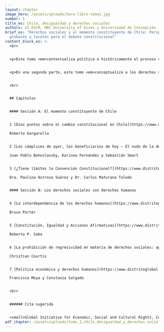 ```yaml
---
layout: chapter
image_hero: /assets/uploads/hero-libro-tomo1.jpg
number: 1
title_es: Chile, desigualdad y derechos sociales
authors: GI-ESCR, HRC University of Essex y Universidad de Concepción
brief_es: "Derechos sociales y el momento constituyente de Chile: Perspectivas
  globales y locales para el debate constitucional"
content_block_es: >-
  <br>


  <p>Este tomo <em>contextualiza política e históricamente el proceso constituyente en Chile</em>, enmarcando el estado de los derechos sociales tanto dentro de América Latina como del Chile post-dictadura, para luego identificar los eventuales límites del trabajo de la Convención Constituyente.</p>


  <p>En una segunda parte, este tomo <em>conceptualiza a los derechos sociales dentro de un espectro más amplio de los derechos humanos</em>, enfatizando la indivisibilidad e interdependencia que existe entre todos ellos (y por consiguiente desmitificando su comprensión como derechos de segunda generación) y la necesidad de adoptar medidas afirmativas en algunos casos para lograr la igualdad sustantiva. Además, esta sección resalta algunas particularidades de los derechos sociales como la posibilidad de implementación progresiva de aquellas partes de los derechos que no corresponden al contenido mínimo (de ejecución inmediata), la prohibición de regresividad en los sucesivas reformas que se orienten a garantizar derechos sociales y el rol fundamental que juega la política fiscal en la protección de estos derechos en el contexto constitucional.</p>


  <br>


  ## Capítulos


  #### Sección A: El momento constituyente de Chile


  1 [Diez puntos sobre el cambio constitucional en Chile](https://www.distritoglobal.org/assets/uploads/gargarella_diez_puntos_sobre_el_cambio_constitucional.pdf).

  Roberto Gargarella


  2 [Los cómplices de ayer, los beneficiarios de hoy – El nudo de la desigualdad impuesta por la dictadura](https://www.distritoglobal.org/assets/uploads/bohoslavsky_los_complices_de_ayer.pdf).

  Juan Pablo Bohoslavsky, Karinna Fernández y Sebastián Smart


  3 [¿Tiene límites la Convención Constitucional?](https://www.distritoglobal.org/assets/uploads/astroza_tiene_limites_la_convencion_constitucional.pdf)

  Dra. Paulina Astroza Suárez y Dr. Carlos Maturana Toledo


  #### Sección B: Los derechos sociales son derechos humanos


  4 [La interdependencia de los derechos humanos](https://www.distritoglobal.org/assets/uploads/porter_la_interdependencia_de_los_derechos_humanos.pdf).

  Bruce Porter


  5 [Constitución, Igualdad y Acciones Afirmativas](https://www.distritoglobal.org/assets/uploads/saba_constitucion_igualdad_y_acciones_afirmativas.pdf).

  Roberto P. Saba


  6 [La prohibición de regresividad en materia de derechos sociales: apuntes introductorios](https://www.distritoglobal.org/assets/uploads/courtis_la_prohibicion_de_regresividad_en_materia_de_derechos_sociales.pdf).

  Christian Courtis


  7 [Política económica y derechos humanos](https://www.distritoglobal.org/assets/uploads/moya_politica_economica_y_derechos_humanos.pdf).

  Francisca Moya y Constanza Salgado


  <br>


  ###### Cita sugerida


  <small>Global Initiative for Economic, Social and Cultural Rights, Centro de Derechos Humanos de la Universidad de Essex y Universidad de Concepción (2021) Derechos sociales y el momento constituyente de Chile: Perspectivas globales y locales para el debate constitucional. Tomo I: Chile, desigualdad y derechos sociales. Santiago, Chile: Global Initiative for Economic, Social and Cultural Rights. DOI: 10.53110/BVOF9600.</small>
pdf_chapter: /assets/uploads/tomo_1_chile_desigualdad_y_derechos_sociales.pdf
---
```

